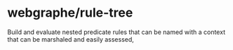 # webgraphe/rule-tree

Build and evaluate nested predicate rules that can be named with a context that can be marshaled and easily assessed,
